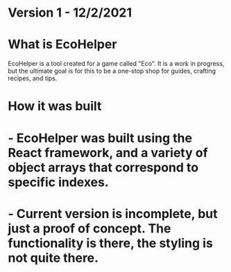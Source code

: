 # Version 1 - 12/2/2021

# What is EcoHelper
EcoHelper is a tool created for a game called "Eco". It is a work in progress, but the ultimate goal is for this to be a one-stop shop for guides, crafting recipes, and tips.


# How it was built

# - EcoHelper was built using the React framework, and a variety of object arrays that correspond to specific indexes.
# - Current version is incomplete, but just a proof of concept. The functionality is there, the styling is not quite there.

